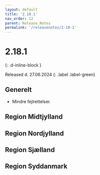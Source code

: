 ```yaml
---
layout: default
title: '2.18.1'
nav_order: 12
parent: Release Notes
permalink: '/releasenotes/2-18-1'
---
```


# 2.18.1
{: .d-inline-block }

Released d. 27.06.2024
{: .label .label-green}

## Generelt
- Mindre fejlrettelser. 

## Region Midtjylland

## Region Nordjylland

## Region Sjælland

## Region Syddanmark
